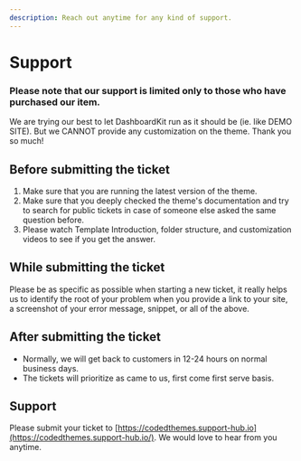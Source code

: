 ```yaml
---
description: Reach out anytime for any kind of support.
---
```


# Support

### Please note that our support is limited only to those who have purchased our item.

We are trying our best to let DashboardKit run as it should be (ie. like DEMO SITE). But we CANNOT provide any customization on the theme. Thank you so much!

## Before submitting the ticket

1. Make sure that you are running the latest version of the theme.
2. Make sure that you deeply checked the theme's documentation and try to search for public tickets in case of someone else asked the same question before.
3. Please watch Template Introduction, folder structure, and customization videos to see if you get the answer.

## While submitting the ticket

Please be as specific as possible when starting a new ticket, it really helps us to identify the root of your problem when you provide a link to your site, a screenshot of your error message, snippet, or all of the above.

## After submitting the ticket

* Normally, we will get back to customers in 12-24 hours on normal business days.
* The tickets will prioritize as came to us, first come first serve basis.

## Support

Please submit your ticket to [https://codedthemes.support-hub.io](https://codedthemes.support-hub.io/). We would love to hear from you anytime.
